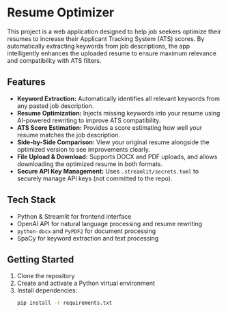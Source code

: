 # Resume Optimizer

This project is a web application designed to help job seekers optimize their resumes to increase their Applicant Tracking System (ATS) scores. By automatically extracting keywords from job descriptions, the app intelligently enhances the uploaded resume to ensure maximum relevance and compatibility with ATS filters.

## Features

- **Keyword Extraction:** Automatically identifies all relevant keywords from any pasted job description.
- **Resume Optimization:** Injects missing keywords into your resume using AI-powered rewriting to improve ATS compatibility.
- **ATS Score Estimation:** Provides a score estimating how well your resume matches the job description.
- **Side-by-Side Comparison:** View your original resume alongside the optimized version to see improvements clearly.
- **File Upload & Download:** Supports DOCX and PDF uploads, and allows downloading the optimized resume in both formats.
- **Secure API Key Management:** Uses `.streamlit/secrets.toml` to securely manage API keys (not committed to the repo).

## Tech Stack

- Python & Streamlit for frontend interface  
- OpenAI API for natural language processing and resume rewriting  
- `python-docx` and `PyPDF2` for document processing  
- SpaCy for keyword extraction and text processing

## Getting Started

1. Clone the repository  
2. Create and activate a Python virtual environment  
3. Install dependencies:  
   ```bash
   pip install -r requirements.txt
